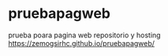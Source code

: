 # pruebapagweb
prueba poara pagina web repositorio y hosting 
https://zemogsirhc.github.io/pruebapagweb/
